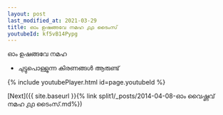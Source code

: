 ```yaml
---
layout: post
last_modified_at: 2021-03-29
title: ഓം ഉഷങ്ങവേ നമഹ ൧൧ ടൈംസ്
youtubeId: kf5vB14Pypg
---
```

 
 
 ഓം ഉഷങ്ങവേ നമഹ 
 
 -  ചുട്ടുപൊള്ളുന്ന കിരണങ്ങൾ ആരുണ്ട് 
 
  
 
  
 
 
 
 
 
 


{% include youtubePlayer.html id=page.youtubeId %}
 
[Next]({{ site.baseurl }}{% link  split1/_posts/2014-04-08-ഓം വൈഷ്ണവ് നമഹ ൧൧ ടൈംസ്.md%})
 
